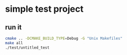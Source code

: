 # simple test project

## run it 
```bash
cmake .. -DCMAKE_BUILD_TYPE=Debug -G "Unix Makefiles"
make all
./test/untitled_test
```